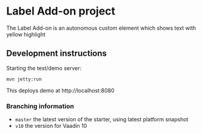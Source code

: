 # Label Add-on project

The Label Add-on is an autonomous custom element which shows text with yellow highlight

## Development instructions

Starting the test/demo server:
```
mvn jetty:run
```

This deploys demo at http://localhost:8080

### Branching information

* `master` the latest version of the starter, using latest platform snapshot
* `v10` the version for Vaadin 10
